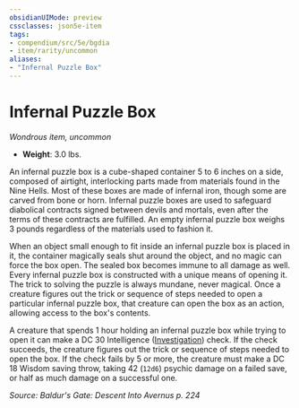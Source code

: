 ```yaml
---
obsidianUIMode: preview
cssclasses: json5e-item
tags:
- compendium/src/5e/bgdia
- item/rarity/uncommon
aliases: 
- "Infernal Puzzle Box"
---
```

# Infernal Puzzle Box
*Wondrous item, uncommon*  

- **Weight**: 3.0 lbs.

An infernal puzzle box is a cube-shaped container 5 to 6 inches on a side, composed of airtight, interlocking parts made from materials found in the Nine Hells. Most of these boxes are made of infernal iron, though some are carved from bone or horn. Infernal puzzle boxes are used to safeguard diabolical contracts signed between devils and mortals, even after the terms of these contracts are fulfilled. An empty infernal puzzle box weighs 3 pounds regardless of the materials used to fashion it.

When an object small enough to fit inside an infernal puzzle box is placed in it, the container magically seals shut around the object, and no magic can force the box open. The sealed box becomes immune to all damage as well. Every infernal puzzle box is constructed with a unique means of opening it. The trick to solving the puzzle is always mundane, never magical. Once a creature figures out the trick or sequence of steps needed to open a particular infernal puzzle box, that creature can open the box as an action, allowing access to the box's contents.

A creature that spends 1 hour holding an infernal puzzle box while trying to open it can make a DC 30 Intelligence ([Investigation](Mechanics/Rules/skills.md#Investigation)) check. If the check succeeds, the creature figures out the trick or sequence of steps needed to open the box. If the check fails by 5 or more, the creature must make a DC 18 Wisdom saving throw, taking 42 (`12d6`) psychic damage on a failed save, or half as much damage on a successful one.

*Source: Baldur's Gate: Descent Into Avernus p. 224*